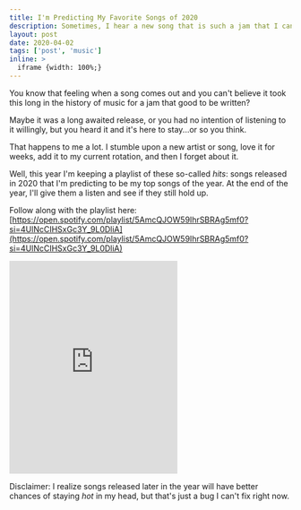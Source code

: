 ```yaml
---
title: I'm Predicting My Favorite Songs of 2020
description: Sometimes, I hear a new song that is such a jam that I can't imagine life without it. We'll see if they hold up at the end of the year.
layout: post
date: 2020-04-02
tags: ['post', 'music']
inline: >
  iframe {width: 100%;}
---
```

You know that feeling when a song comes out and you can't believe it took this long in the history of music for a jam that good to be written?

Maybe it was a long awaited release, or you had no intention of listening to it willingly, but you heard it and it's here to stay...or so you think.

That happens to me a lot. I stumble upon a new artist or song, love it for weeks, add it to my current rotation, and then I forget about it.

Well, this year I'm keeping a playlist of these so-called _hits_: songs released in 2020 that I'm predicting to be my top songs of the year. At the end of the year, I'll give them a listen and see if they still hold up.

Follow along with the playlist here: [https://open.spotify.com/playlist/5AmcQJOW59IhrSBRAg5mf0?si=4UlNcCIHSxGc3Y_9L0DliA](https://open.spotify.com/playlist/5AmcQJOW59IhrSBRAg5mf0?si=4UlNcCIHSxGc3Y_9L0DliA)

<iframe title="My Spotify playlist of my favorite songs of 2020" src="https://open.spotify.com/embed/playlist/5AmcQJOW59IhrSBRAg5mf0" width="300" height="380" frameborder="0" allowtransparency="true" allow="encrypted-media"></iframe>

Disclaimer: I realize songs released later in the year will have better chances of staying _hot_ in my head, but that's just a bug I can't fix right now.
